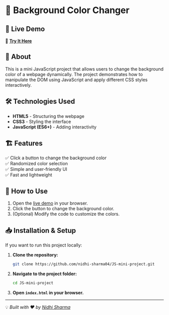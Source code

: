 # 🎨 Background Color Changer

## 🚀 Live Demo
🔗 **[Try It Here](https://nidhi-sharma04.github.io/JS-mini-project/)**

## 📌 About
This is a mini JavaScript project that allows users to change the background color of a webpage dynamically. The project demonstrates how to manipulate the DOM using JavaScript and apply different CSS styles interactively.

## 🛠️ Technologies Used
- **HTML5** - Structuring the webpage
- **CSS3** - Styling the interface
- **JavaScript (ES6+)** - Adding interactivity

## 🏗️ Features
✅ Click a button to change the background color  
✅ Randomized color selection  
✅ Simple and user-friendly UI  
✅ Fast and lightweight  

## 📜 How to Use
1. Open the [live demo](https://nidhi-sharma04.github.io/JS-mini-project/) in your browser.
2. Click the button to change the background color.
3. (Optional) Modify the code to customize the colors.

## 📥 Installation & Setup
If you want to run this project locally:
1. **Clone the repository:**
   ```sh
   git clone https://github.com/nidhi-sharma04/JS-mini-project.git
   ```
2. **Navigate to the project folder:**
   ```sh
   cd JS-mini-project
   ```
3. **Open `index.html` in your browser.**


---
💡 *Built with ❤️ by [Nidhi Sharma](https://github.com/nidhi-sharma04)*
